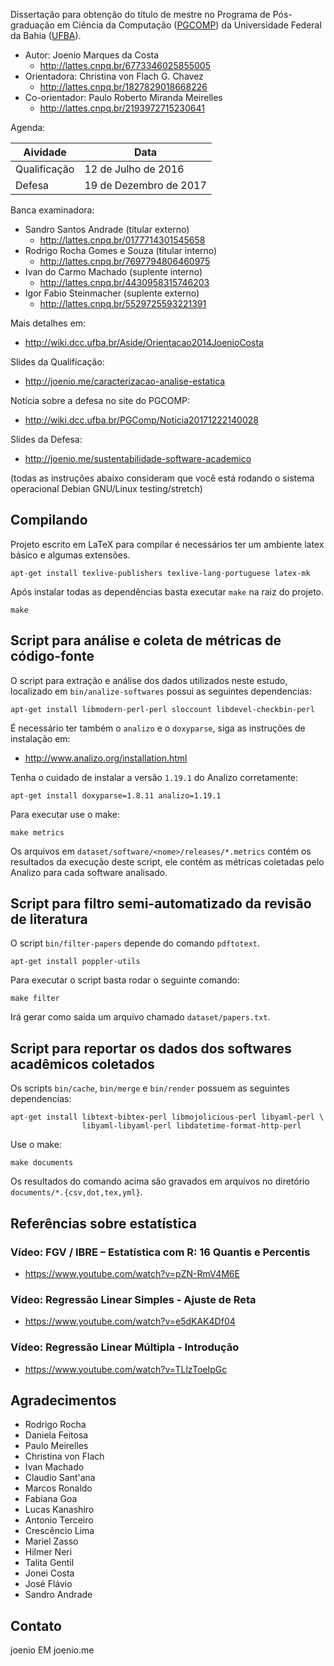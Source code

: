 Dissertação para obtenção do título de mestre no Programa de Pós-graduação em
Ciência da Computação ([PGCOMP](http://pgcomp.dcc.ufba.br)) da Universidade
Federal da Bahia ([UFBA](http://www.ufba.br)).

* Autor: Joenio Marques da Costa
  * http://lattes.cnpq.br/6773346025855005
* Orientadora: Christina von Flach G. Chavez
  * http://lattes.cnpq.br/1827829018668226
* Co-orientador: Paulo Roberto Miranda Meirelles
  * http://lattes.cnpq.br/2193972715230641

Agenda:

| Aividade     | Data                                          |
| ------------ | --------------------------------------------- |
| Qualificação | 12 de Julho de 2016                           |
| Defesa       | 19 de Dezembro de 2017                        |

Banca examinadora:

* Sandro Santos Andrade (titular externo)
  * http://lattes.cnpq.br/0177714301545658
* Rodrigo Rocha Gomes e Souza (titular interno)
  * http://lattes.cnpq.br/7697794806460975
* Ivan do Carmo Machado (suplente interno)
  * http://lattes.cnpq.br/4430958315746203
* Igor Fabio Steinmacher (suplente externo)
  * http://lattes.cnpq.br/5529725593221391

Mais detalhes em:
* http://wiki.dcc.ufba.br/Aside/Orientacao2014JoenioCosta

Slides da Qualificação:
* http://joenio.me/caracterizacao-analise-estatica

Notícia sobre a defesa no site do PGCOMP:
* http://wiki.dcc.ufba.br/PGComp/Noticia20171222140028

Slides da Defesa:
* http://joenio.me/sustentabilidade-software-academico

(todas as instruções abaixo consideram que você está rodando o sistema
operacional Debian GNU/Linux testing/stretch)

## Compilando

Projeto escrito em LaTeX para compilar é necessários ter um ambiente latex
básico e algumas extensões.

    apt-get install texlive-publishers texlive-lang-portuguese latex-mk

Após instalar todas as dependências basta executar `make` na raiz do projeto.

    make

## Script para análise e coleta de métricas de código-fonte

O script para extração e análise dos dados utilizados neste estudo, localizado
em `bin/analize-softwares` possui as seguintes dependencias:

    apt-get install libmodern-perl-perl sloccount libdevel-checkbin-perl

É necessário ter também o `analizo` e o `doxyparse`, siga as instruções de
instalação em:

* http://www.analizo.org/installation.html

Tenha o cuidado de instalar a versão `1.19.1` do Analizo corretamente:

    apt-get install doxyparse=1.8.11 analizo=1.19.1

Para executar use o make:

    make metrics

Os arquivos em `dataset/software/<nome>/releases/*.metrics` contém os resultados
da execução deste script, ele contém as métricas coletadas pelo Analizo para
cada software analisado.

## Script para filtro semi-automatizado da revisão de literatura

O script `bin/filter-papers` depende do comando `pdftotext`.

    apt-get install poppler-utils

Para executar o script basta rodar o seguinte comando:

    make filter

Irá gerar como saída um arquivo chamado `dataset/papers.txt`.

## Script para reportar os dados dos softwares acadêmicos coletados

Os scripts `bin/cache`, `bin/merge` e `bin/render` possuem as seguintes dependencias:

    apt-get install libtext-bibtex-perl libmojolicious-perl libyaml-perl \
                    libyaml-libyaml-perl libdatetime-format-http-perl

Use o make:

    make documents

Os resultados do comando acima são gravados em arquivos no diretório
`documents/*.{csv,dot,tex,yml}`.

## Referências sobre estatística

### Vídeo: FGV / IBRE – Estatística com R: 16 Quantis e Percentis

* https://www.youtube.com/watch?v=pZN-RmV4M6E

### Vídeo: Regressão Linear Simples - Ajuste de Reta

* https://www.youtube.com/watch?v=e5dKAK4Df04

### Vídeo: Regressão Linear Múltipla - Introdução

* https://www.youtube.com/watch?v=TLlzToeIpGc

## Agradecimentos

* Rodrigo Rocha
* Daniela Feitosa
* Paulo Meirelles
* Christina von Flach
* Ivan Machado
* Claudio Sant'ana
* Marcos Ronaldo
* Fabiana Goa
* Lucas Kanashiro
* Antonio Terceiro
* Crescêncio Lima
* Mariel Zasso
* Hilmer Neri
* Talita Gentil
* Jonei Costa
* José Flávio
* Sandro Andrade

## Contato

joenio EM joenio.me
